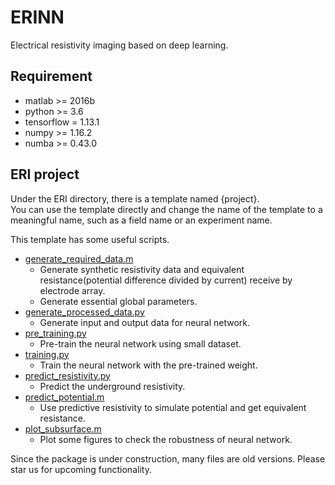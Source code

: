 # ERINN
Electrical resistivity imaging based on deep learning.


## Requirement
- matlab >= 2016b
- python >= 3.6
- tensorflow = 1.13.1
- numpy >= 1.16.2
- numba >= 0.43.0

## ERI project
Under the ERI directory, there is a template named {project}.  
You can use the template directly and  change the name of the template to a meaningful name, 
such as a field name or an experiment name.
    
This template has some useful scripts.
- [generate_required_data.m](ERI/{project}/scripts/generate_required_data.m)
  - Generate synthetic resistivity data and 
    equivalent resistance(potential difference divided by current) receive by electrode array.
  - Generate essential global parameters.
- [generate_processed_data.py](ERI/{project}/scripts/generate_processed_data.py)
  - Generate input and output data for neural network.
- [pre_training.py](ERI/{project}/scripts/pre_training.py)
  - Pre-train the neural network using small dataset.
- [training.py](ERI/{project}/scripts/training.py)
  - Train the neural network with the pre-trained weight.
- [predict_resistivity.py](ERI/{project}/scripts/predict_resistivity.py)
  - Predict the underground resistivity.
- [predict_potential.m](ERI/{project}/scripts/predict_potential.m)
  - Use predictive resistivity to simulate potential and get equivalent resistance.
- [plot_subsurface.m](ERI/{project}/scripts/plot_subsurface.m)
  - Plot some figures to check the robustness of neural network.


 
Since the package is under construction, many files are old versions.
Please star us for upcoming functionality.

